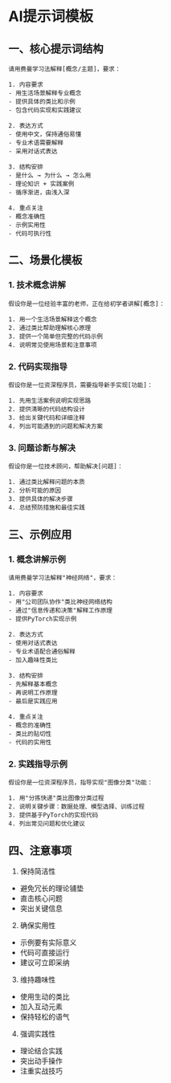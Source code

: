 # AI提示词模板

## 一、核心提示词结构

```prompt
请用费曼学习法解释[概念/主题]，要求：

1. 内容要求
- 用生活场景解释专业概念
- 提供具体的类比和示例
- 包含代码实现和实践建议

2. 表达方式
- 使用中文，保持通俗易懂
- 专业术语需要解释
- 采用对话式表达

3. 结构安排
- 是什么 → 为什么 → 怎么用
- 理论知识 + 实践案例
- 循序渐进，由浅入深

4. 重点关注
- 概念准确性
- 示例实用性
- 代码可执行性
```

## 二、场景化模板

### 1. 技术概念讲解
```prompt
假设你是一位经验丰富的老师，正在给初学者讲解[概念]：

1. 用一个生活场景解释这个概念
2. 通过类比帮助理解核心原理
3. 提供一个简单但完整的代码示例
4. 说明常见使用场景和注意事项
```

### 2. 代码实现指导
```prompt
假设你是一位资深程序员，需要指导新手实现[功能]：

1. 先用生活案例说明实现思路
2. 提供清晰的代码结构设计
3. 给出关键代码和详细注释
4. 列出可能遇到的问题和解决方案
```

### 3. 问题诊断与解决
```prompt
假设你是一位技术顾问，帮助解决[问题]：

1. 通过类比解释问题的本质
2. 分析可能的原因
3. 提供具体的解决步骤
4. 总结预防措施和最佳实践
```

## 三、示例应用

### 1. 概念讲解示例
```prompt
请用费曼学习法解释"神经网络"，要求：

1. 内容要求
- 用"公司团队协作"类比神经网络结构
- 通过"信息传递和决策"解释工作原理
- 提供PyTorch实现示例

2. 表达方式
- 使用对话式表达
- 专业术语配合通俗解释
- 加入趣味性类比

3. 结构安排
- 先解释基本概念
- 再说明工作原理
- 最后是实践应用

4. 重点关注
- 概念的准确性
- 类比的贴切性
- 代码的实用性
```

### 2. 实践指导示例
```prompt
假设你是一位资深程序员，指导实现"图像分类"功能：

1. 用"分拣快递"类比图像分类过程
2. 说明关键步骤：数据处理、模型选择、训练过程
3. 提供基于PyTorch的实现代码
4. 列出常见问题和优化建议
```

## 四、注意事项

1. 保持简洁性
- 避免冗长的理论铺垫
- 直击核心问题
- 突出关键信息

2. 确保实用性
- 示例要有实际意义
- 代码可直接运行
- 建议可立即采纳

3. 维持趣味性
- 使用生动的类比
- 加入互动元素
- 保持轻松的语气

4. 强调实践性
- 理论结合实践
- 突出动手操作
- 注重实战技巧 